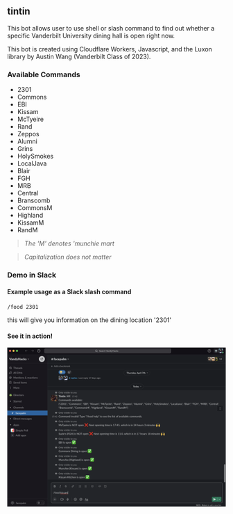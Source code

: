 ## tintin

This bot allows user to use shell or slash command to find out whether a specific Vanderbilt University dining hall is open right now.

This bot is created using Cloudflare Workers, Javascript, and the Luxon library by Austin Wang (Vanderbilt Class of 2023).

### Available Commands
- 2301
- Commons
- EBI
- Kissam
- McTyeire
- Rand
- Zeppos
- Alumni
- Grins
- HolySmokes
- LocalJava
- Blair
- FGH
- MRB
- Central
- Branscomb
- CommonsM
- Highland
- KissamM
- RandM

>*The 'M' denotes 'munchie mart*

>*Capitalization does not matter*

### Demo in Slack
#### Example usage as a Slack slash command
```
/food 2301
```
this will give you information on the dining location '2301'

#### See it in action!
![tintin, slack demo](./public/images/tintin.png)